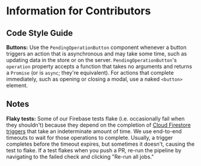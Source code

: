 # Information for Contributors

## Code Style Guide

**Buttons:** Use the `PendingOperationButton` component whenever a button triggers an action that is 
asynchronous and may take some time, such as updating data in the store or on the server. 
`PendingOperationButton`'s `operation` property accepts a function that takes no arguments and 
returns a `Promise` (or is `async`; they're equivalent). For actions that complete immediately, such 
as opening or closing a modal, use a naked `<button>` element.

## Notes

**Flaky tests:** Some of our Firebase tests flake (i.e. occasionally fail when they shouldn't) 
because they depend on the completion of 
[Cloud Firestore triggers](https://firebase.google.com/docs/functions/firestore-events) 
that take an indeterminate amount of time. We use end-to-end timeouts to wait for those operations to 
complete. Usually, a trigger completes before the timeout expires, but sometimes it doesn't, 
causing the test to flake. If a test flakes when you push a PR, re-run the pipeline by navigating 
to the failed check and clicking "Re-run all jobs."
